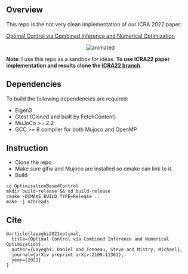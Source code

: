 ## Overview
This repo is the not very clean implementation of our ICRA 2022 paper:

[Optimal Control via Combined Inference and Numerical Optimization](https://arxiv.org/pdf/2109.11361.pdf)


<p align="center">
  <img src="./gifs/Optimal%20Control%20via%20Combined%20Inference%20and%20Numerical%20Optimization(1).gif" alt="animated" />
</p>

**Note**: I use this repo as a sandbox for ideas. **To use ICRA22 paper implementation and results clone the [ICRA22 branch](https://github.com/Daniellayeghi/OptimisationBasedControl/tree/ICRA22)**.

## Dependencies
To build the following dependencies are required:
- Eigen3
- Gtest (Cloned and built by FetchContent)
- MuJoCo >= 2.2 
- GCC >= 8 compiler for both Mujoco and OpenMP

## Instruction
- Clone the repo.
- Make sure glfw and Mujoco are installed so cmake can link to it.
- Build
~~~
cd OptimisationBasedControl
mkdir build-release && cd build-release
cmake -DCMAKE_BUILD_TYPE=Release ..
make -j nThreads
~~~
## Cite
```
@article{layeghi2021optimal,
  title={Optimal Control via Combined Inference and Numerical Optimization},
  author={Layeghi, Daniel and Tonneau, Steve and Mistry, Michael},
  journal={arXiv preprint arXiv:2109.11361},
  year={2021}
}
```
